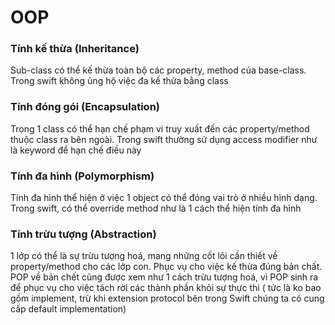 # OOP

### Tính kế thừa (Inheritance)

Sub-class có thể kế thừa toàn bộ các property, method của base-class. Trong swift không ủng hộ việc đa kế thừa bằng class

### Tính đóng gói (Encapsulation)

Trong 1 class có thể hạn chế phạm vi truy xuất đến các property/method thuộc class ra bên ngoài. Trong swift thường sử dụng access modifier như là keyword để hạn chế điều này

### Tính đa hình (Polymorphism)

Tính đa hình thể hiện ở việc 1 object có thể đóng vai trò ở nhiều hình dạng. Trong swift, có thể override method như là 1 cách thể hiện tính đa hình

### Tính trừu tượng (Abstraction)

1 lớp có thể là sự trừu tượng hoá, mang những cốt lõi cần thiết về property/method cho các lớp con. Phục vụ cho việc kế thừa đúng bản chất. POP về bản chết cũng được xem như 1 cách trừu tượng hoá, vì POP sinh ra để phục vụ cho việc tách rời các thành phần khỏi sự thực thi ( tức là ko bao gồm implement, trừ khi extension protocol bên trong Swift chúng ta có cung cấp default implementation)
